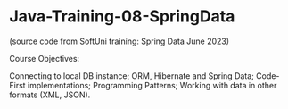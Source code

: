 # Java-Training-08-SpringData
(source code from SoftUni training: Spring Data June 2023)

Course Objectives:

Connecting to local DB instance;
ORM, Hibernate and Spring Data;
Code-First implementations;
Programming Patterns;
Working with data in other formats (XML, JSON).
